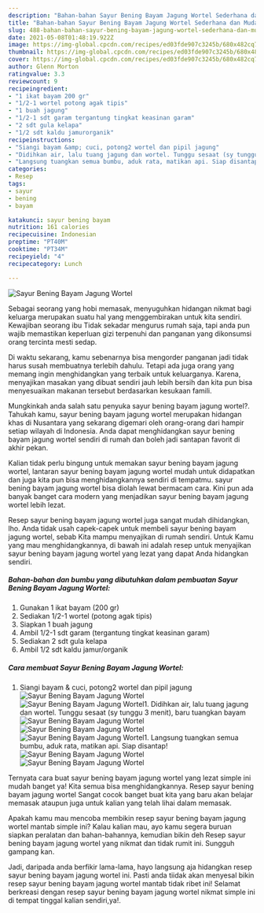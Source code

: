 ```yaml
---
description: "Bahan-bahan Sayur Bening Bayam Jagung Wortel Sederhana dan Mudah Dibuat"
title: "Bahan-bahan Sayur Bening Bayam Jagung Wortel Sederhana dan Mudah Dibuat"
slug: 488-bahan-bahan-sayur-bening-bayam-jagung-wortel-sederhana-dan-mudah-dibuat
date: 2021-05-08T01:48:19.922Z
image: https://img-global.cpcdn.com/recipes/ed03fde907c3245b/680x482cq70/sayur-bening-bayam-jagung-wortel-foto-resep-utama.jpg
thumbnail: https://img-global.cpcdn.com/recipes/ed03fde907c3245b/680x482cq70/sayur-bening-bayam-jagung-wortel-foto-resep-utama.jpg
cover: https://img-global.cpcdn.com/recipes/ed03fde907c3245b/680x482cq70/sayur-bening-bayam-jagung-wortel-foto-resep-utama.jpg
author: Glenn Morton
ratingvalue: 3.3
reviewcount: 9
recipeingredient:
- "1 ikat bayam 200 gr"
- "1/2-1 wortel potong agak tipis"
- "1 buah jagung"
- "1/2-1 sdt garam tergantung tingkat keasinan garam"
- "2 sdt gula kelapa"
- "1/2 sdt kaldu jamurorganik"
recipeinstructions:
- "Siangi bayam &amp; cuci, potong2 wortel dan pipil jagung"
- "Didihkan air, lalu tuang jagung dan wortel. Tunggu sesaat (sy tunggu 3 menit), baru tuangkan bayam"
- "Langsung tuangkan semua bumbu, aduk rata, matikan api. Siap disantap!"
categories:
- Resep
tags:
- sayur
- bening
- bayam

katakunci: sayur bening bayam 
nutrition: 161 calories
recipecuisine: Indonesian
preptime: "PT40M"
cooktime: "PT34M"
recipeyield: "4"
recipecategory: Lunch

---
```



![Sayur Bening Bayam Jagung Wortel](https://img-global.cpcdn.com/recipes/ed03fde907c3245b/680x482cq70/sayur-bening-bayam-jagung-wortel-foto-resep-utama.jpg)

Sebagai seorang yang hobi memasak, menyuguhkan hidangan nikmat bagi keluarga merupakan suatu hal yang menggembirakan untuk kita sendiri. Kewajiban seorang ibu Tidak sekadar mengurus rumah saja, tapi anda pun wajib memastikan keperluan gizi terpenuhi dan panganan yang dikonsumsi orang tercinta mesti sedap.

Di waktu  sekarang, kamu sebenarnya bisa mengorder panganan jadi tidak harus susah membuatnya terlebih dahulu. Tetapi ada juga orang yang memang ingin menghidangkan yang terbaik untuk keluarganya. Karena, menyajikan masakan yang dibuat sendiri jauh lebih bersih dan kita pun bisa menyesuaikan makanan tersebut berdasarkan kesukaan famili. 



Mungkinkah anda salah satu penyuka sayur bening bayam jagung wortel?. Tahukah kamu, sayur bening bayam jagung wortel merupakan hidangan khas di Nusantara yang sekarang digemari oleh orang-orang dari hampir setiap wilayah di Indonesia. Anda dapat menghidangkan sayur bening bayam jagung wortel sendiri di rumah dan boleh jadi santapan favorit di akhir pekan.

Kalian tidak perlu bingung untuk memakan sayur bening bayam jagung wortel, lantaran sayur bening bayam jagung wortel mudah untuk didapatkan dan juga kita pun bisa menghidangkannya sendiri di tempatmu. sayur bening bayam jagung wortel bisa diolah lewat bermacam cara. Kini pun ada banyak banget cara modern yang menjadikan sayur bening bayam jagung wortel lebih lezat.

Resep sayur bening bayam jagung wortel juga sangat mudah dihidangkan, lho. Anda tidak usah capek-capek untuk membeli sayur bening bayam jagung wortel, sebab Kita mampu menyajikan di rumah sendiri. Untuk Kamu yang mau menghidangkannya, di bawah ini adalah resep untuk menyajikan sayur bening bayam jagung wortel yang lezat yang dapat Anda hidangkan sendiri.

<!--inarticleads1-->

##### Bahan-bahan dan bumbu yang dibutuhkan dalam pembuatan Sayur Bening Bayam Jagung Wortel:

1. Gunakan 1 ikat bayam (200 gr)
1. Sediakan 1/2-1 wortel (potong agak tipis)
1. Siapkan 1 buah jagung
1. Ambil 1/2-1 sdt garam (tergantung tingkat keasinan garam)
1. Sediakan 2 sdt gula kelapa
1. Ambil 1/2 sdt kaldu jamur/organik




<!--inarticleads2-->

##### Cara membuat Sayur Bening Bayam Jagung Wortel:

1. Siangi bayam &amp; cuci, potong2 wortel dan pipil jagung
<img src="https://img-global.cpcdn.com/steps/6746073bf534e0cc/160x128cq70/sayur-bening-bayam-jagung-wortel-langkah-memasak-1-foto.jpg" alt="Sayur Bening Bayam Jagung Wortel"><img src="https://img-global.cpcdn.com/steps/2f54272a8d1087c6/160x128cq70/sayur-bening-bayam-jagung-wortel-langkah-memasak-1-foto.jpg" alt="Sayur Bening Bayam Jagung Wortel">1. Didihkan air, lalu tuang jagung dan wortel. Tunggu sesaat (sy tunggu 3 menit), baru tuangkan bayam
<img src="https://img-global.cpcdn.com/steps/82ef10597b11a007/160x128cq70/sayur-bening-bayam-jagung-wortel-langkah-memasak-2-foto.jpg" alt="Sayur Bening Bayam Jagung Wortel"><img src="https://img-global.cpcdn.com/steps/826e2aedec95f29c/160x128cq70/sayur-bening-bayam-jagung-wortel-langkah-memasak-2-foto.jpg" alt="Sayur Bening Bayam Jagung Wortel"><img src="https://img-global.cpcdn.com/steps/cddd361e6f68365d/160x128cq70/sayur-bening-bayam-jagung-wortel-langkah-memasak-2-foto.jpg" alt="Sayur Bening Bayam Jagung Wortel">1. Langsung tuangkan semua bumbu, aduk rata, matikan api. Siap disantap!
<img src="https://img-global.cpcdn.com/steps/d122373cafa5de92/160x128cq70/sayur-bening-bayam-jagung-wortel-langkah-memasak-3-foto.jpg" alt="Sayur Bening Bayam Jagung Wortel"><img src="https://img-global.cpcdn.com/steps/f4b6186a66d5d865/160x128cq70/sayur-bening-bayam-jagung-wortel-langkah-memasak-3-foto.jpg" alt="Sayur Bening Bayam Jagung Wortel">



Ternyata cara buat sayur bening bayam jagung wortel yang lezat simple ini mudah banget ya! Kita semua bisa menghidangkannya. Resep sayur bening bayam jagung wortel Sangat cocok banget buat kita yang baru akan belajar memasak ataupun juga untuk kalian yang telah lihai dalam memasak.

Apakah kamu mau mencoba membikin resep sayur bening bayam jagung wortel mantab simple ini? Kalau kalian mau, ayo kamu segera buruan siapkan peralatan dan bahan-bahannya, kemudian bikin deh Resep sayur bening bayam jagung wortel yang nikmat dan tidak rumit ini. Sungguh gampang kan. 

Jadi, daripada anda berfikir lama-lama, hayo langsung aja hidangkan resep sayur bening bayam jagung wortel ini. Pasti anda tiidak akan menyesal bikin resep sayur bening bayam jagung wortel mantab tidak ribet ini! Selamat berkreasi dengan resep sayur bening bayam jagung wortel nikmat simple ini di tempat tinggal kalian sendiri,ya!.

